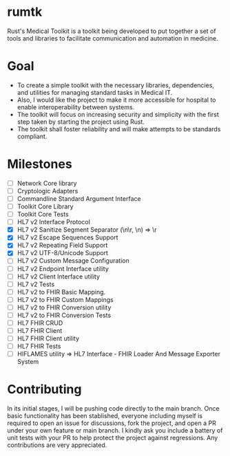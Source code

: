 # rumtk
Rust's Medical Toolkit is a toolkit being developed to put together a set of tools and libraries to facilitate communication and automation in medicine. 

# Goal
+ To create a simple toolkit with the necessary libraries, dependencies, and utilities for managing standard tasks in Medical IT. 
+ Also, I would like the project to make it more accessible for hospital to enable interoperability between systems. 
+ The toolkit will focus on increasing security and simplicity with the first step taken by starting the project using Rust.
+ The toolkit shall foster reliability and will make attempts to be standards compliant.

# Milestones
- [ ] Network Core library
- [ ] Cryptologic Adapters
- [ ] Commandline Standard Argument Interface
- [ ] Toolkit Core Library
- [ ] Toolkit Core Tests
- [ ] HL7 v2 Interface Protocol
- [x] HL7 v2 Sanitize Segment Separator (\n\r, \n) => \r
- [x] HL7 v2 Escape Sequences Support
- [x] HL7 v2 Repeating Field Support
- [x] HL7 v2 UTF-8/Unicode Support
- [ ] HL7 v2 Custom Message Configuration
- [ ] HL7 v2 Endpoint Interface utility
- [ ] HL7 v2 Client Interface utility
- [ ] HL7 v2 Tests
- [ ] HL7 v2 to FHIR Basic Mapping.
- [ ] HL7 v2 to FHIR Custom Mappings
- [ ] HL7 v2 to FHIR Conversion utility
- [ ] HL7 v2 to FHIR Conversion Tests
- [ ] HL7 FHIR CRUD
- [ ] HL7 FHIR Client
- [ ] HL7 FHIR Client utility
- [ ] HL7 FHIR Tests
- [ ] HIFLAMES utility => HL7 Interface - FHIR Loader And Message Exporter System

# Contributing
In its initial stages, I will be pushing code directly to the main branch. Once basic functionality has been stablished, everyone including myself is required to open an issue for discussions, fork the project, and open a PR under your own feature or main branch. I kindly ask you include a battery of unit tests with your PR to help protect the project against regressions. Any contributions are very appreciated.
